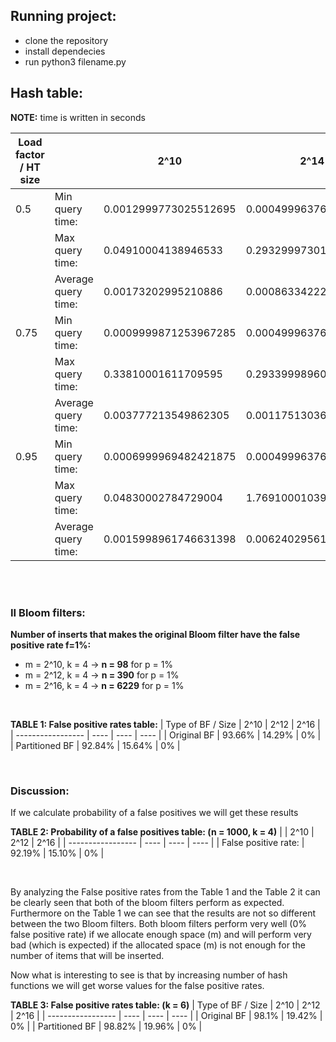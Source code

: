 ## Running project:

- clone the repository
- install dependecies
- run python3 filename.py

## Hash table:

**NOTE:** time is written in seconds

| Load factor / HT size |                     | 2^10                  | 2^14                  | 2^18                  |
| --------------------- | ------------------- | --------------------- | --------------------- | --------------------- |
| 0.5                   | Min query time:     | 0.0012999773025512695 | 0.0004999637603759766 | 0.0004999637603759766 |
|                       | Max query time:     | 0.04910004138946533   | 0.29329997301101685   | 6.188300013542175     |
|                       | Average query time: | 0.00173202995210886   | 0.0008633422257844359 | 0.0007189389962150017 |
| 0.75                  | Min query time:     | 0.0009999871253967285 | 0.0004999637603759766 | 0.0004999637603759766 |
|                       | Max query time:     | 0.33810001611709595   | 0.29339998960494995   | 14.280799984931946    |
|                       | Average query time: | 0.003777213549862305  | 0.001175130363359737  | 0.0007933307806524681 |
| 0.95                  | Min query time:     | 0.0006999969482421875 | 0.0004999637603759766 | 0.0004999637603759766 |
|                       | Max query time:     | 0.04830002784729004   | 1.76910001039505      | 11.653299987316132    |
|                       | Average query time: | 0.0015998961746631398 | 0.006240295617097143  | 0.030601435926947515  |

<br/>
<br/>

### II Bloom filters:

**Number of inserts that makes the original Bloom filter have the false positive rate f=1%:**

- m = 2^10, k = 4 -> **n = 98** for p = 1%
- m = 2^12, k = 4 -> **n = 390** for p = 1%
- m = 2^16, k = 4 -> **n = 6229** for p = 1%

<br/>

**TABLE 1: False positive rates table:**
| Type of BF / Size | 2^10 | 2^12 | 2^16 |
| ----------------- | ---- | ---- | ---- |
| Original BF | 93.66% | 14.29% | 0% |
| Partitioned BF | 92.84% | 15.64% | 0% |

<br/>

### Discussion:

If we calculate probability of a false positives we will get these results

**TABLE 2: Probability of a false positives table: (n = 1000, k = 4)**
| | 2^10 | 2^12 | 2^16 |
| ----------------- | ---- | ---- | ---- |
| False positive rate: | 92.19% | 15.10% | 0% |

<br/>

By analyzing the False positive rates from the Table 1 and the Table 2 it can be clearly seen that both of the bloom filters perform as expected. Furthermore on the Table 1 we can see that the results are not so different between the two Bloom filters. Both bloom filters perform very well (0% false positive rate) if we allocate enough space (m) and will perform very bad (which is expected) if the allocated space (m) is not enough for the number of items that will be inserted.

Now what is interesting to see is that by increasing number of hash functions we will get worse values for the false positive rates.

**TABLE 3: False positive rates table: (k = 6)**
| Type of BF / Size | 2^10 | 2^12 | 2^16 |
| ----------------- | ---- | ---- | ---- |
| Original BF | 98.1% | 19.42% | 0% |
| Partitioned BF | 98.82% | 19.96% | 0% |

<br/>
<br/>
